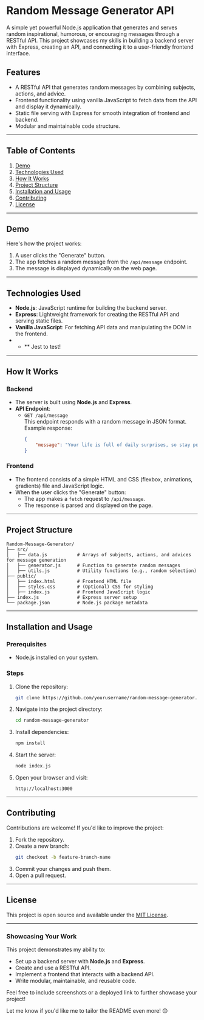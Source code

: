# **Random Message Generator API**

A simple yet powerful Node.js application that generates and serves random inspirational, humorous, or encouraging messages through a RESTful API. This project showcases my skills in building a backend server with Express, creating an API, and connecting it to a user-friendly frontend interface.

## **Features**
- A RESTful API that generates random messages by combining subjects, actions, and advice.
- Frontend functionality using vanilla JavaScript to fetch data from the API and display it dynamically.
- Static file serving with Express for smooth integration of frontend and backend.
- Modular and maintainable code structure.

---

## **Table of Contents**
1. [Demo](#demo)
2. [Technologies Used](#technologies-used)
3. [How It Works](#how-it-works)
4. [Project Structure](#project-structure)
5. [Installation and Usage](#installation-and-usage)
6. [Contributing](#contributing)
7. [License](#license)

---

## **Demo**
Here's how the project works:
1. A user clicks the "Generate" button.
2. The app fetches a random message from the `/api/message` endpoint.
3. The message is displayed dynamically on the web page.

---

## **Technologies Used**
- **Node.js**: JavaScript runtime for building the backend server.
- **Express**: Lightweight framework for creating the RESTful API and serving static files.
- **Vanilla JavaScript**: For fetching API data and manipulating the DOM in the frontend.
- - ** Jest to test!

---

## **How It Works**

### **Backend**
- The server is built using **Node.js** and **Express**.
- **API Endpoint**:  
  - `GET /api/message`  
    This endpoint responds with a random message in JSON format.  
    Example response:  
    ```json
    {
        "message": "Your life is full of daily surprises, so stay positive."
    }
    ```

### **Frontend**
- The frontend consists of a simple HTML and CSS (flexbox, animations, gradients) file and JavaScript logic.
- When the user clicks the "Generate" button:
  - The app makes a `fetch` request to `/api/message`.
  - The response is parsed and displayed on the page.

---

## **Project Structure**
```
Random-Message-Generator/
├── src/
│   ├── data.js           # Arrays of subjects, actions, and advices for message generation
│   ├── generator.js      # Function to generate random messages
│   ├── utils.js          # Utility functions (e.g., random selection)
├── public/
│   ├── index.html        # Frontend HTML file
│   ├── styles.css        # (Optional) CSS for styling
│   ├── index.js          # Frontend JavaScript logic
├── index.js              # Express server setup
└── package.json          # Node.js package metadata
```

---

## **Installation and Usage**

### **Prerequisites**
- Node.js installed on your system.

### **Steps**
1. Clone the repository:
   ```bash
   git clone https://github.com/yourusername/random-message-generator.git
   ```
2. Navigate into the project directory:
   ```bash
   cd random-message-generator
   ```
3. Install dependencies:
   ```bash
   npm install
   ```
4. Start the server:
   ```bash
   node index.js
   ```
5. Open your browser and visit:
   ```
   http://localhost:3000
   ```

---

## **Contributing**
Contributions are welcome! If you'd like to improve the project:
1. Fork the repository.
2. Create a new branch:
   ```bash
   git checkout -b feature-branch-name
   ```
3. Commit your changes and push them.
4. Open a pull request.

---

## **License**
This project is open source and available under the [MIT License](LICENSE).

---

### **Showcasing Your Work**
This project demonstrates my ability to:
- Set up a backend server with **Node.js** and **Express**.
- Create and use a RESTful API.
- Implement a frontend that interacts with a backend API.
- Write modular, maintainable, and reusable code.

Feel free to include screenshots or a deployed link to further showcase your project!

Let me know if you'd like me to tailor the README even more! 😊
